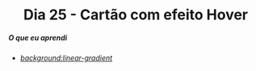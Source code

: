 
<h1 align= "center">
 <a>Dia 25 - Cartão com efeito Hover </a>
</h1>



 ##### O que eu aprendi
* *[background:linear-gradient](https://www.w3schools.com/css/css3_gradients.asp)*







